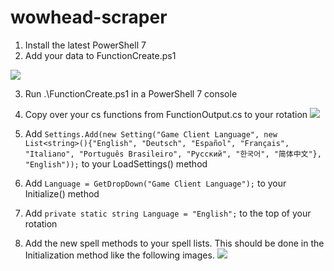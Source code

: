 # wowhead-scraper
1. Install the latest PowerShell 7
2. Add your data to FunctionCreate.ps1

![](https://i.imgur.com/8Bwetqh.png)

3. Run .\FunctionCreate.ps1 in a PowerShell 7 console
4. Copy over your cs functions from FunctionOutput.cs to your rotation
![](https://i.imgur.com/oCBegHV.png)

5. Add ```Settings.Add(new Setting("Game Client Language", new List<string>(){"English", "Deutsch", "Español", "Français", "Italiano", "Português Brasileiro", "Русский", "한국어", "简体中文"}, "English"));``` to your LoadSettings() method
6. Add ```Language = GetDropDown("Game Client Language");``` to your Initialize() method
7. Add ```private static string Language = "English";``` to the top of your rotation
8. Add the new spell methods to your spell lists. This should be done in the Initialization method like the following images.
![](https://i.imgur.com/aJeL482.png)
